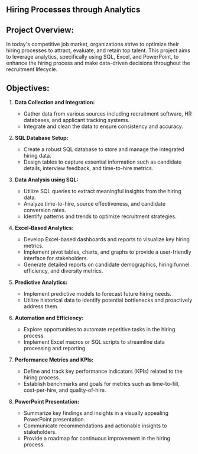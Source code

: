 ## Hiring Processes through Analytics

## Project Overview:

In today's competitive job market, organizations strive to optimize their hiring processes to attract, evaluate, and retain top talent. This project aims to leverage analytics, specifically using SQL, Excel, and PowerPoint, to enhance the hiring process and make data-driven decisions throughout the recruitment lifecycle.

## Objectives:

1. **Data Collection and Integration:**
   - Gather data from various sources including recruitment software, HR databases, and applicant tracking systems.
   - Integrate and clean the data to ensure consistency and accuracy.

2. **SQL Database Setup:**
   - Create a robust SQL database to store and manage the integrated hiring data.
   - Design tables to capture essential information such as candidate details, interview feedback, and time-to-hire metrics.

3. **Data Analysis using SQL:**
   - Utilize SQL queries to extract meaningful insights from the hiring data.
   - Analyze time-to-hire, source effectiveness, and candidate conversion rates.
   - Identify patterns and trends to optimize recruitment strategies.

4. **Excel-Based Analytics:**
   - Develop Excel-based dashboards and reports to visualize key hiring metrics.
   - Implement pivot tables, charts, and graphs to provide a user-friendly interface for stakeholders.
   - Generate detailed reports on candidate demographics, hiring funnel efficiency, and diversity metrics.

5. **Predictive Analytics:**
   - Implement predictive models to forecast future hiring needs.
   - Utilize historical data to identify potential bottlenecks and proactively address them.

6. **Automation and Efficiency:**
   - Explore opportunities to automate repetitive tasks in the hiring process.
   - Implement Excel macros or SQL scripts to streamline data processing and reporting.

7. **Performance Metrics and KPIs:**
   - Define and track key performance indicators (KPIs) related to the hiring process.
   - Establish benchmarks and goals for metrics such as time-to-fill, cost-per-hire, and quality-of-hire.

8. **PowerPoint Presentation:**
   - Summarize key findings and insights in a visually appealing PowerPoint presentation.
   - Communicate recommendations and actionable insights to stakeholders.
   - Provide a roadmap for continuous improvement in the hiring process.
